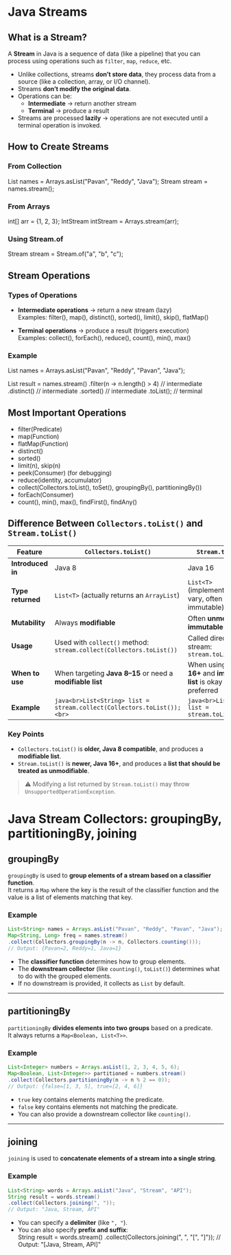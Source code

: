 # Java Streams

## What is a Stream?

A **Stream** in Java is a sequence of data (like a pipeline) that you can process using operations such as `filter`, `map`, `reduce`, etc.

- Unlike collections, streams **don’t store data**, they process data from a source (like a collection, array, or I/O channel).
- Streams **don’t modify the original data**.
- Operations can be:
    - **Intermediate** → return another stream
    - **Terminal** → produce a result
- Streams are processed **lazily** → operations are not executed until a terminal operation is invoked.

## How to Create Streams

### From Collection
List<String> names = Arrays.asList("Pavan", "Reddy", "Java");
Stream<String> stream = names.stream();

### From Arrays
int[] arr = {1, 2, 3};
IntStream intStream = Arrays.stream(arr);

### Using Stream.of
Stream<String> stream = Stream.of("a", "b", "c");

## Stream Operations

### Types of Operations
- **Intermediate operations** → return a new stream (lazy)  
  Examples: filter(), map(), distinct(), sorted(), limit(), skip(), flatMap()

- **Terminal operations** → produce a result (triggers execution)  
  Examples: collect(), forEach(), reduce(), count(), min(), max()

### Example
List<String> names = Arrays.asList("Pavan", "Reddy", "Pavan", "Java");

List<String> result = names.stream()
.filter(n -> n.length() > 4)   // intermediate
.distinct()                    // intermediate
.sorted()                      // intermediate
.toList();                     // terminal

## Most Important Operations

- filter(Predicate)
- map(Function)
- flatMap(Function)
- distinct()
- sorted()
- limit(n), skip(n)
- peek(Consumer) (for debugging)
- reduce(identity, accumulator)
- collect(Collectors.toList(), toSet(), groupingBy(), partitioningBy())
- forEach(Consumer)
- count(), min(), max(), findFirst(), findAny()

## Difference Between `Collectors.toList()` and `Stream.toList()`

| Feature | `Collectors.toList()` | `Stream.toList()` |
|---------|----------------------|------------------|
| **Introduced in** | Java 8 | Java 16 |
| **Type returned** | `List<T>` (actually returns an `ArrayList`) | `List<T>` (implementation may vary, often immutable) |
| **Mutability** | Always **modifiable** | Often **unmodifiable / immutable** |
| **Usage** | Used with `collect()` method: <br>`stream.collect(Collectors.toList())` | Called directly on a stream: <br>`stream.toList()` |
| **When to use** | When targeting **Java 8–15** or need a **modifiable list** | When using **Java 16+** and **immutable list** is okay or preferred |
| **Example** | ```java<br>List<String> list = stream.collect(Collectors.toList());<br>``` | ```java<br>List<String> list = stream.toList();<br>``` |

### Key Points

- `Collectors.toList()` is **older, Java 8 compatible**, and produces a **modifiable list**.
- `Stream.toList()` is **newer, Java 16+**, and produces a **list that should be treated as unmodifiable**.

> ⚠️ Modifying a list returned by `Stream.toList()` may throw `UnsupportedOperationException`.

# Java Stream Collectors: groupingBy, partitioningBy, joining

## groupingBy

`groupingBy` is used to **group elements of a stream based on a classifier function**.  
It returns a `Map` where the key is the result of the classifier function and the value is a list of elements matching that key.

### Example
```java 
List<String> names = Arrays.asList("Pavan", "Reddy", "Pavan", "Java");
Map<String, Long> freq = names.stream()
.collect(Collectors.groupingBy(n -> n, Collectors.counting()));
// Output: {Pavan=2, Reddy=1, Java=1}
```
- The **classifier function** determines how to group elements.
- The **downstream collector** (like `counting()`, `toList()`) determines what to do with the grouped elements.
- If no downstream is provided, it collects as `List` by default.

---

## partitioningBy

`partitioningBy` **divides elements into two groups** based on a predicate.  
It always returns a `Map<Boolean, List<T>>`.

### Example
```java 
List<Integer> numbers = Arrays.asList(1, 2, 3, 4, 5, 6);
Map<Boolean, List<Integer>> partitioned = numbers.stream()
.collect(Collectors.partitioningBy(n -> n % 2 == 0));
// Output: {false=[1, 3, 5], true=[2, 4, 6]}
```
- `true` key contains elements matching the predicate.
- `false` key contains elements not matching the predicate.
- You can also provide a downstream collector like `counting()`.

---

## joining

`joining` is used to **concatenate elements of a stream into a single string**.

### Example
```java
List<String> words = Arrays.asList("Java", "Stream", "API");
String result = words.stream()
.collect(Collectors.joining(", "));
// Output: "Java, Stream, API"
```
- You can specify a **delimiter** (like `", "`).
- You can also specify **prefix and suffix**:  
  String result = words.stream()
  .collect(Collectors.joining(", ", "[", "]"));
  // Output: "[Java, Stream, API]"
 
